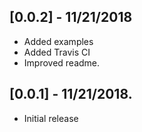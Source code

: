 ## [0.0.2] - 11/21/2018

* Added examples
* Added Travis CI
* Improved readme.

## [0.0.1] - 11/21/2018.

* Initial release

